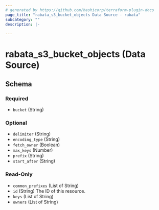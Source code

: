```yaml
---
# generated by https://github.com/hashicorp/terraform-plugin-docs
page_title: "rabata_s3_bucket_objects Data Source - rabata"
subcategory: ""
description: |-
  
---
```


# rabata_s3_bucket_objects (Data Source)





<!-- schema generated by tfplugindocs -->
## Schema

### Required

- `bucket` (String)

### Optional

- `delimiter` (String)
- `encoding_type` (String)
- `fetch_owner` (Boolean)
- `max_keys` (Number)
- `prefix` (String)
- `start_after` (String)

### Read-Only

- `common_prefixes` (List of String)
- `id` (String) The ID of this resource.
- `keys` (List of String)
- `owners` (List of String)
